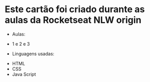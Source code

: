# **Este cartão foi criado durante as aulas da Rocketseat NLW origin** <br/>

- Aulas: <br/>

* 1 e 2 e 3

- Linguagens usadas: <br/>

* HTML
* CSS
* Java Script

